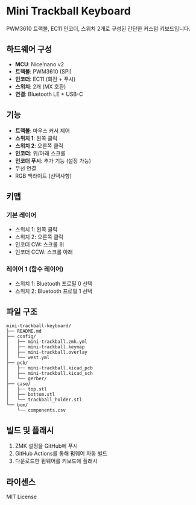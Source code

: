 # Mini Trackball Keyboard

PWM3610 트랙볼, EC11 인코더, 스위치 2개로 구성된 간단한 커스텀 키보드입니다.

## 하드웨어 구성

- **MCU**: Nice!nano v2
- **트랙볼**: PWM3610 (SPI)
- **인코더**: EC11 (회전 + 푸시)
- **스위치**: 2개 (MX 호환)
- **연결**: Bluetooth LE + USB-C

## 기능

- **트랙볼**: 마우스 커서 제어
- **스위치 1**: 왼쪽 클릭
- **스위치 2**: 오른쪽 클릭
- **인코더**: 위/아래 스크롤
- **인코더 푸시**: 추가 기능 (설정 가능)
- 무선 연결
- RGB 백라이트 (선택사항)

## 키맵

### 기본 레이어

- 스위치 1: 왼쪽 클릭
- 스위치 2: 오른쪽 클릭
- 인코더 CW: 스크롤 위
- 인코더 CCW: 스크롤 아래

### 레이어 1 (함수 레이어)

- 스위치 1: Bluetooth 프로필 0 선택
- 스위치 2: Bluetooth 프로필 1 선택

## 파일 구조

```
mini-trackball-keyboard/
├── README.md
├── config/
│   ├── mini-trackball.zmk.yml
│   ├── mini-trackball.keymap
│   ├── mini-trackball.overlay
│   └── west.yml
├── pcb/
│   ├── mini-trackball.kicad_pcb
│   ├── mini-trackball.kicad_sch
│   └── gerber/
├── case/
│   ├── top.stl
│   ├── bottom.stl
│   └── trackball_holder.stl
└── bom/
    └── components.csv
```

## 빌드 및 플래시

1. ZMK 설정을 GitHub에 푸시
2. GitHub Actions를 통해 펌웨어 자동 빌드
3. 다운로드한 펌웨어를 키보드에 플래시

## 라이센스

MIT License
